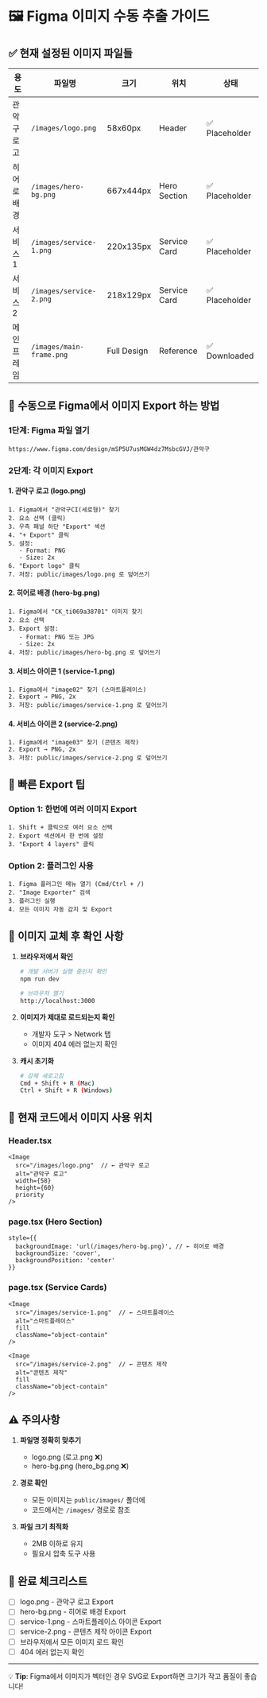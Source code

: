 # 🖼️ Figma 이미지 수동 추출 가이드

## ✅ 현재 설정된 이미지 파일들

| 용도 | 파일명 | 크기 | 위치 | 상태 |
|------|--------|------|------|------|
| 관악구 로고 | `/images/logo.png` | 58x60px | Header | ✅ Placeholder |
| 히어로 배경 | `/images/hero-bg.png` | 667x444px | Hero Section | ✅ Placeholder |
| 서비스 1 | `/images/service-1.png` | 220x135px | Service Card | ✅ Placeholder |
| 서비스 2 | `/images/service-2.png` | 218x129px | Service Card | ✅ Placeholder |
| 메인 프레임 | `/images/main-frame.png` | Full Design | Reference | ✅ Downloaded |

## 📝 수동으로 Figma에서 이미지 Export 하는 방법

### 1단계: Figma 파일 열기
```
https://www.figma.com/design/mSP5U7usMGW4dz7MsbcGVJ/관악구
```

### 2단계: 각 이미지 Export

#### 1. 관악구 로고 (logo.png)
```
1. Figma에서 "관악구CI(세로형)" 찾기
2. 요소 선택 (클릭)
3. 우측 패널 하단 "Export" 섹션
4. "+ Export" 클릭
5. 설정:
   - Format: PNG
   - Size: 2x
6. "Export logo" 클릭
7. 저장: public/images/logo.png 로 덮어쓰기
```

#### 2. 히어로 배경 (hero-bg.png)
```
1. Figma에서 "CK_ti069a38701" 이미지 찾기
2. 요소 선택
3. Export 설정:
   - Format: PNG 또는 JPG
   - Size: 2x
4. 저장: public/images/hero-bg.png 로 덮어쓰기
```

#### 3. 서비스 아이콘 1 (service-1.png)
```
1. Figma에서 "image02" 찾기 (스마트플레이스)
2. Export → PNG, 2x
3. 저장: public/images/service-1.png 로 덮어쓰기
```

#### 4. 서비스 아이콘 2 (service-2.png)
```
1. Figma에서 "image03" 찾기 (콘텐츠 제작)
2. Export → PNG, 2x
3. 저장: public/images/service-2.png 로 덮어쓰기
```

## 🚀 빠른 Export 팁

### Option 1: 한번에 여러 이미지 Export
```
1. Shift + 클릭으로 여러 요소 선택
2. Export 섹션에서 한 번에 설정
3. "Export 4 layers" 클릭
```

### Option 2: 플러그인 사용
```
1. Figma 플러그인 메뉴 열기 (Cmd/Ctrl + /)
2. "Image Exporter" 검색
3. 플러그인 실행
4. 모든 이미지 자동 감지 및 Export
```

## 🔄 이미지 교체 후 확인 사항

1. **브라우저에서 확인**
   ```bash
   # 개발 서버가 실행 중인지 확인
   npm run dev
   
   # 브라우저 열기
   http://localhost:3000
   ```

2. **이미지가 제대로 로드되는지 확인**
   - 개발자 도구 > Network 탭
   - 이미지 404 에러 없는지 확인

3. **캐시 초기화**
   ```bash
   # 강제 새로고침
   Cmd + Shift + R (Mac)
   Ctrl + Shift + R (Windows)
   ```

## 📍 현재 코드에서 이미지 사용 위치

### Header.tsx
```tsx
<Image
  src="/images/logo.png"  // ← 관악구 로고
  alt="관악구 로고"
  width={58}
  height={60}
  priority
/>
```

### page.tsx (Hero Section)
```tsx
style={{ 
  backgroundImage: 'url(/images/hero-bg.png)', // ← 히어로 배경
  backgroundSize: 'cover',
  backgroundPosition: 'center'
}}
```

### page.tsx (Service Cards)
```tsx
<Image
  src="/images/service-1.png"  // ← 스마트플레이스
  alt="스마트플레이스"
  fill
  className="object-contain"
/>

<Image
  src="/images/service-2.png"  // ← 콘텐츠 제작
  alt="콘텐츠 제작"
  fill
  className="object-contain"
/>
```

## ⚠️ 주의사항

1. **파일명 정확히 맞추기**
   - logo.png (로고.png ❌)
   - hero-bg.png (hero_bg.png ❌)

2. **경로 확인**
   - 모든 이미지는 `public/images/` 폴더에
   - 코드에서는 `/images/` 경로로 참조

3. **파일 크기 최적화**
   - 2MB 이하로 유지
   - 필요시 압축 도구 사용

## 🎯 완료 체크리스트

- [ ] logo.png - 관악구 로고 Export
- [ ] hero-bg.png - 히어로 배경 Export  
- [ ] service-1.png - 스마트플레이스 아이콘 Export
- [ ] service-2.png - 콘텐츠 제작 아이콘 Export
- [ ] 브라우저에서 모든 이미지 로드 확인
- [ ] 404 에러 없는지 확인

---

💡 **Tip**: Figma에서 이미지가 벡터인 경우 SVG로 Export하면 크기가 작고 품질이 좋습니다!